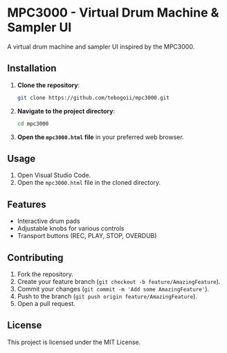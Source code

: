 # MPC3000 - Virtual Drum Machine & Sampler UI

A virtual drum machine and sampler UI inspired by the MPC3000.

## Installation

1. **Clone the repository**:
    ```sh
    git clone https://github.com/tebogoii/mpc3000.git
    ```
2. **Navigate to the project directory**:
    ```sh
    cd mpc3000
    ```
3. **Open the `mpc3000.html` file** in your preferred web browser.

## Usage

1. Open Visual Studio Code.
2. Open the `mpc3000.html` file in the cloned directory.

## Features

- Interactive drum pads
- Adjustable knobs for various controls
- Transport buttons (REC, PLAY, STOP, OVERDUB)

## Contributing

1. Fork the repository.
2. Create your feature branch (`git checkout -b feature/AmazingFeature`).
3. Commit your changes (`git commit -m 'Add some AmazingFeature'`).
4. Push to the branch (`git push origin feature/AmazingFeature`).
5. Open a pull request.

## License

This project is licensed under the MIT License.
